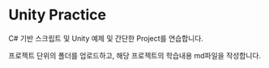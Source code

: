 # Unity Practice

C# 기반 스크립트 및 Unity 예제 및 간단한 Project를 연습합니다.

프로젝트 단위의 폴더를 업로드하고, 해당 프로젝트의 학습내용 md파일을 작성합니다.